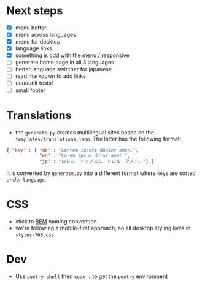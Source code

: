 # Next steps
- [x] menu better
- [x] menu across languages
- [x] menu for desktop
- [x] language links
- [x] something is odd with the menu / responsive
- [ ] generate home page in all 3 languages
- [ ] better language switcher for japanese
- [ ] read markdown to add links
- [ ] uuuuunit tests!
- [ ] small footer

# Translations
* the `generate.py` creates multilingual sites based on the `templates/translations.json`. The latter has the following format:

```json
{ "key" : { "de" : "Lohrem ipsett dohler amen.",
            "en" : "Lorem ipsum dolor amet.",
            "jp" : "ロレム　イップスム　ドロル　アメト。"} }
```

It is converted by `generate.py` into a different format where `key`s are sorted *under* `language`.

# CSS
* stick to [BEM](https://getbem.com/introduction/) naming convention
* we're following a mobile-first approach, so all desktop styling lives in `styles-768.css`

# Dev
* Use `poetry shell` then `code .` to get the `poetry` environment
